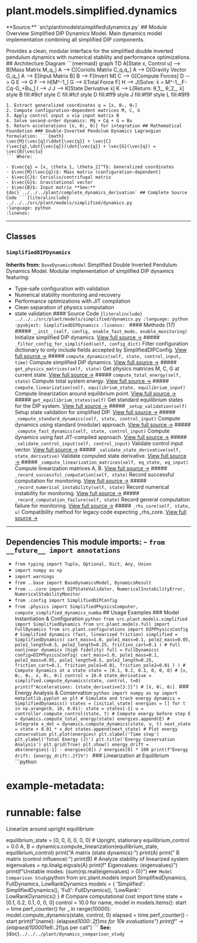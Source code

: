 # plant.models.simplified.dynamics

<!-- Enhanced by Week 8 Phase 2 --> **Source:** `src\plant\models\simplified\dynamics.py` ## Module Overview Simplified DIP Dynamics Model. Main dynamics model implementation combining all simplified DIP components.
Provides a clean, modular interface for the simplified double inverted
pendulum dynamics with numerical stability and performance optimizations. ## Architecture Diagram ```{mermaid}
graph TD A[State x, Control u] --> B[Mass Matrix M_q_] A --> C[Coriolis Matrix C_q,q̇_] A --> D[Gravity Vector G_q_] A --> E[Input Matrix B] B --> F[Invert M] C --> G[Compute Forces] D --> G E --> G F --> H[M^-1_] G --> I[Total Force F] H --> J[Solve: ẍ = M^-1__F-Cq̇-G_+Bu_] I --> J J --> K[State Derivative ẋ] K --> L[Return: θ̈_1_, θ̈_2_, ẍ] style B fill:#9cf style C fill:#fcf style D fill:#ff9 style J fill:#f9f style L fill:#9f9
``` **Data Flow:**
1. Extract generalized coordinates q = [x, θ₁, θ₂]
2. Compute configuration-dependent matrices M, C, G
3. Apply control input u via input matrix B
4. Solve second-order dynamics: Mq̈ + Cq̇ + G = Bu
5. Return accelerations [ẍ, θ̈₁, θ̈₂] for integration ## Mathematical Foundation ### Double-Inverted Pendulum Dynamics Lagrangian formulation: ```{math}
\vec{M}(\vec{q})\ddot{\vec{q}} + \vec{C}(\vec{q},\dot{\vec{q}})\dot{\vec{q}} + \vec{G}(\vec{q}) = \vec{B}\vec{u}
``` Where:

- $\vec{q} = [x, \theta_1, \theta_2]^T$: Generalized coordinates
- $\vec{M}(\vec{q})$: Mass matrix (configuration-dependent)
- $\vec{C}$: Coriolis/centrifugal matrix
- $\vec{G}$: Gravitational vector
- $\vec{B}$: Input matrix **See:** {doc}`../../../plant/complete_dynamics_derivation` ## Complete Source Code ```{literalinclude} ../../../src/plant/models/simplified/dynamics.py
:language: python
:linenos:
```

---

## Classes

### `SimplifiedDIPDynamics`

**Inherits from:** `BaseDynamicsModel` Simplified Double Inverted Pendulum Dynamics Model. Modular implementation of simplified DIP dynamics featuring:
- Type-safe configuration with validation
- Numerical stability monitoring and recovery
- Performance optimizations with JIT compilation
- Clean separation of physics computation
- state validation #### Source Code ```{literalinclude} ../../../src/plant/models/simplified/dynamics.py
:language: python
:pyobject: SimplifiedDIPDynamics
:linenos:
``` #### Methods (17) ##### `__init__(self, config, enable_fast_mode, enable_monitoring)` Initialize simplified DIP dynamics. [View full source →](#method-simplifieddipdynamics-__init__) ##### `_filter_config_for_simplified(self, config_dict)` Filter configuration dictionary to only include fields accepted by SimplifiedDIPConfig. [View full source →](#method-simplifieddipdynamics-_filter_config_for_simplified) ##### `compute_dynamics(self, state, control_input, time)` Compute simplified DIP dynamics. [View full source →](#method-simplifieddipdynamics-compute_dynamics) ##### `get_physics_matrices(self, state)` Get physics matrices M, C, G at current state. [View full source →](#method-simplifieddipdynamics-get_physics_matrices) ##### `compute_total_energy(self, state)` Compute total system energy. [View full source →](#method-simplifieddipdynamics-compute_total_energy) ##### `compute_linearization(self, equilibrium_state, equilibrium_input)` Compute linearization around equilibrium point. [View full source →](#method-simplifieddipdynamics-compute_linearization) ##### `get_equilibrium_states(self)` Get standard equilibrium states for the DIP system. [View full source →](#method-simplifieddipdynamics-get_equilibrium_states) ##### `_setup_validation(self)` Setup state validation for simplified DIP. [View full source →](#method-simplifieddipdynamics-_setup_validation) ##### `_compute_standard_dynamics(self, state, control_input)` Compute dynamics using standard (modular) approach. [View full source →](#method-simplifieddipdynamics-_compute_standard_dynamics) ##### `_compute_fast_dynamics(self, state, control_input)` Compute dynamics using fast JIT-compiled approach. [View full source →](#method-simplifieddipdynamics-_compute_fast_dynamics) ##### `_validate_control_input(self, control_input)` Validate control input vector. [View full source →](#method-simplifieddipdynamics-_validate_control_input) ##### `_validate_state_derivative(self, state_derivative)` Validate computed state derivative. [View full source →](#method-simplifieddipdynamics-_validate_state_derivative) ##### `_compute_linearization_matrices(self, eq_state, eq_input)` Compute linearization matrices A, B. [View full source →](#method-simplifieddipdynamics-_compute_linearization_matrices) ##### `_record_successful_computation(self, state)` Record successful computation for monitoring. [View full source →](#method-simplifieddipdynamics-_record_successful_computation) ##### `_record_numerical_instability(self, state)` Record numerical instability for monitoring. [View full source →](#method-simplifieddipdynamics-_record_numerical_instability) ##### `_record_computation_failure(self, state)` Record general computation failure for monitoring. [View full source →](#method-simplifieddipdynamics-_record_computation_failure) ##### `_rhs_core(self, state, u)` Compatibility method for legacy code expecting _rhs_core. [View full source →](#method-simplifieddipdynamics-_rhs_core)

---

## Dependencies This module imports: - `from __future__ import annotations`

- `from typing import Tuple, Optional, Dict, Any, Union`
- `import numpy as np`
- `import warnings`
- `from ..base import BaseDynamicsModel, DynamicsResult`
- `from ...core import DIPStateValidator, NumericalInstabilityError, NumericalStabilityMonitor`
- `from .config import SimplifiedDIPConfig`
- `from .physics import SimplifiedPhysicsComputer, compute_simplified_dynamics_numba` ## Usage Examples ### Model Instantiation & Configuration ```python
from src.plant.models.simplified import SimplifiedDynamics
from src.plant.models.full import FullDynamics
from src.plant.configurations import DIPPhysicsConfig # Simplified dynamics (fast, linearized friction)
simplified = SimplifiedDynamics( cart_mass=1.0, pole1_mass=0.1, pole2_mass=0.05, pole1_length=0.5, pole2_length=0.25, friction_cart=0.1
) # Full nonlinear dynamics (high fidelity)
full = FullDynamics( config=DIPPhysicsConfig( cart_mass=1.0, pole1_mass=0.1, pole2_mass=0.05, pole1_length=0.5, pole2_length=0.25, friction_cart=0.1, friction_pole1=0.01, friction_pole2=0.01 )
) # Compute dynamics at a state
state = [0.1, 0.2, 0.1, 0, 0, 0] # [x, θ₁, θ₂, ẋ, θ̇₁, θ̇₂]
control = 10.0 state_derivative = simplified.compute_dynamics(state, control, t=0)
print(f"Accelerations: {state_derivative[3:]}") # [ẍ, θ̈₁, θ̈₂]
``` ### Energy Analysis & Conservation ```python
import numpy as np
import matplotlib.pyplot as plt # Simulate and track energy
dynamics = SimplifiedDynamics()
states = [initial_state]
energies = [] for t in np.arange(0, 10, 0.01): state = states[-1] u = controller.compute_control(state, t) # Compute energy before step E = dynamics.compute_total_energy(state) energies.append(E) # Integrate x_dot = dynamics.compute_dynamics(state, u, t) next_state = state + 0.01 * x_dot states.append(next_state) # Plot energy conservation
plt.plot(energies)
plt.xlabel('Time step')
plt.ylabel('Total Energy (J)')
plt.title('Energy Conservation Analysis')
plt.grid(True)
plt.show() energy_drift = abs(energies[-1] - energies[0]) / energies[0] * 100
print(f"Energy drift: {energy_drift:.2f}%")
``` ### Linearization at Equilibrium ```python
# example-metadata:

# runnable: false #

Linearize around upright equilibrium

equilibrium_state = [0, 0, 0, 0, 0, 0] # Upright, stationary
equilibrium_control = 0.0 A, B = dynamics.compute_linearization(equilibrium_state, equilibrium_control) print("A matrix (state dynamics):")
print(A)
print("
B matrix (control influence):")
print(B) # Analyze stability of linearized system
eigenvalues = np.linalg.eigvals(A)
print(f"
Eigenvalues: {eigenvalues}")
print(f"Unstable modes: {sum(np.real(eigenvalues) > 0)}")
``` ### Model Comparison Study ```python
from src.plant.models import SimplifiedDynamics, FullDynamics, LowRankDynamics models = { 'Simplified': SimplifiedDynamics(), 'Full': FullDynamics(), 'LowRank': LowRankDynamics()
} # Compare computational cost
import time
state = [0.1, 0.2, 0.1, 0, 0, 0]
control = 10.0 for name, model in models.items(): start = time.perf_counter() for _ in range(10000): model.compute_dynamics(state, control, 0) elapsed = time.perf_counter() - start print(f"{name}: {elapsed*1000:.2f}ms for 10k evaluations") print(f" → {elapsed/10000*1e6:.2f}µs per call")
``` **See:** {doc}`../../../plant/dynamics_comparison_study` 
